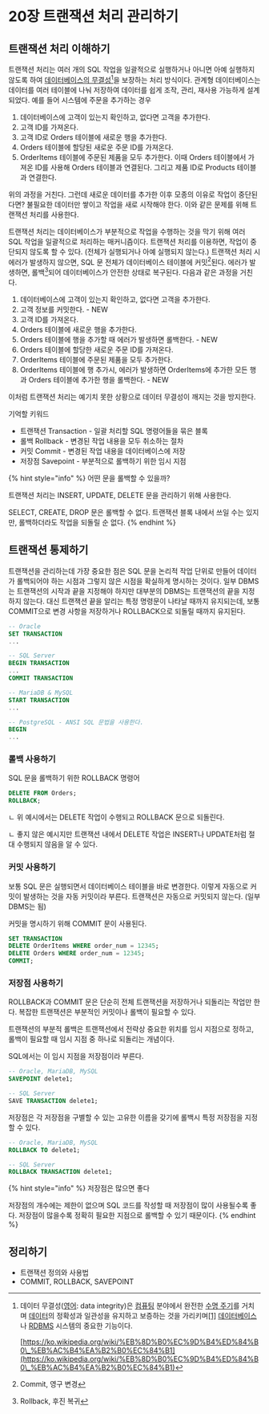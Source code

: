 # 20장 트랜잭션 처리 관리하기

## 트랜잭션 처리 이해하기

트랜잭션 처리는 여러 개의 SQL 작업을 일괄적으로 실행하거나 아니면 아예 실행하지 않도록 하여 [데이터베이스의 무결성](#user-content-fn-1)[^1]을 보장하는 처리 방식이다. 관계형 데이터베이스는 데이터를 여러 테이블에 나눠 저장하여 데이터를 쉽게 조작, 관리, 재사용 가능하게 설계되었다. 예를 들어 시스템에 주문을 추가하는 경우&#x20;

1. 데이터베이스에 고객이 있는지 확인하고, 없다면 고객을 추가한다.
2. 고객 ID를 가져온다.
3. 고객 ID로 Orders 테이블에 새로운 행을 추가한다.
4. Orders 테이블에 할당된 새로운 주문 ID를 가져온다.
5. OrderItems 테이블에 주문된 제품을 모두 추가한다. 이때 Orders 테이블에서 가져온 ID를 사용해 Orders 테이블과 연결된다. 그리고 제품 ID로 Products 테이블과 연결한다.

위의 과정을 거친다. 그런데 새로운 데이터를 추가한 이후 모종의 이유로 작업이 중단된다면? 불필요한 데이터만 쌓이고 작업을 새로 시작해야 한다. 이와 같은 문제를 위해 트랜잭션 처리를 사용한다.

트랜잭션 처리는 데이터베이스가 부분적으로 작업을 수행하는 것을 막기 위해 여러 SQL 작업을 일괄적으로 처리하는 매커니즘이다. 트랜잭션 처리를 이용하면, 작업이 중단되지 않도록 할 수 있다. (전체가 실행되거나 아예 실행되지 않는다.) 트랜잭션 처리 시 에러가 발생하지 않으면, SQL 문 전체가 데이터베이스 테이블에 커밋[^2]된다. 에러가 발생하면, 롤백[^3]되어 데이터베이스가 안전한 상태로 복구된다. 다음과 같은 과정을 거친다.

1. 데이터베이스에 고객이 있는지 확인하고, 없다면 고객을 추가한다.
2. 고객 정보를 커밋한다. - NEW
3. 고객 ID를 가져온다.
4. Orders 테이블에 새로운 행을 추가한다.
5. Orders 테이블에 행을 추가할 때 에러가 발생하면 롤백한다. - NEW
6. Orders 테이블에 할당한 새로운 주문 ID를 가져온다.
7. OrderItems 테이블에 주문된 제품을 모두 추가한다.
8. OrderItems 테이블에 행 추가시, 에러가 발생하면 OrderItems에 추가한 모든 행과 Orders 테이블에 추가한 행을 롤백한다. - NEW

이처럼 트랜잭션 처리는 예기치 못한 상황으로 데이터 무결성이 깨지는 것을 방지한다.



기억할 키워드

* 트랜잭션 Transaction - 일괄 처리할 SQL 명령어들을 묶은 블록
* 롤백 Rollback - 변경된 작업 내용을 모두 취소하는 절차
* 커밋 Commit - 변경된 작업 내용을 데이터베이스에 저장
* 저장점 Savepoint - 부분적으로 롤백하기 위한 임시 지점



{% hint style="info" %}
어떤 문을 롤백할 수 있을까?

트랜잭션 처리는 INSERT, UPDATE, DELETE 문을 관리하기 위해 사용한다.

SELECT, CREATE, DROP 문은 롤백할 수 없다. 트랜잭션 블록 내에서 쓰일 수는 있지만, 롤백하더라도 작업을 되돌릴 순 없다.
{% endhint %}



## 트랜잭션 통제하기

트랜잭션을 관리하는데 가장 중요한 점은 SQL 문을 논리적 작업 단위로 만들어 데이터가 롤백되어야 하는 시점과 그렇지 않은 시점을 확실하게 명시하는 것이다. 일부 DBMS는 트랜잭션의 시작과 끝을 지정해야 하지만 대부분의 DBMS는 트랜잭션의 끝을 지정하지 않는다. 대신 트랜잭션 끝을 알리는 특정 명령문이 나타날 때까지 유지되는데, 보통 COMMIT으로 변경 사항을 저장하거나 ROLLBACK으로 되돌릴 때까지 유지된다.

```sql
-- Oracle
SET TRANSACTION 
...

-- SQL Server
BEGIN TRANSACTION
...
COMMIT TRANSACTION

-- MariaDB & MySQL
START TRANSACTION
...

-- PostgreSQL - ANSI SQL 문법을 사용한다.
BEGIN
...
```



### 롤백 사용하기

SQL 문을 롤백하기 위한 ROLLBACK 명령어

```sql
DELETE FROM Orders;
ROLLBACK;
```

ㄴ 위 예시에서는 DELETE 작업이 수행되고 ROLLBACK 문으로 되돌린다.

ㄴ 좋지 않은 예시지만 트랜잭션 내에서 DELETE 작업은 INSERT나 UPDATE처럼 절대 수행되지 않음을 알 수 있다.



### 커밋 사용하기

보통 SQL 문은 실행되면서 데이터베이스 테이블을 바로 변경한다. 이렇게 자동으로 커밋이 발생하는 것을 자동 커밋이라 부른다. 트랜잭션은 자동으로 커밋되지 않는다. (일부 DBMS는 됨)

커밋을 명시하기 위해 COMMIT 문이 사용된다.&#x20;

```sql
SET TRANSACTION
DELETE OrderItems WHERE order_num = 12345;
DELETE Orders WHERE order_num = 12345;
COMMIT;
```



### 저장점 사용하기

ROLLBACK과 COMMIT 문은 단순히 전체 트랜잭션을 저장하거나 되돌리는 작업만 한다. 복잡한 트랜잭션은 부분적인 커밋이나 롤백이 필요할 수 있다.

트랜잭션의 부분적 롤백은 트랜잭션에서 전략상 중요한 위치를 임시 지점으로 정하고, 롤백이 필요할 때 임시 지점 중 하나로 되돌리는 개념이다.

SQL에서는 이 임시 지점을 저장점이라 부른다.

```sql
-- Oracle, MariaDB, MySQL
SAVEPOINT delete1;

-- SQL Server
SAVE TRANSACTION delete1;
```

저장점은 각 저장점을 구별할 수 있는 고유한 이름을 갖기에 롤백시 특정 저장점을 지정할 수 있다.

```sql
-- Oracle, MariaDB, MySQL
ROLLBACK TO delete1;

-- SQL Server
ROLLBACK TRANSACTION delete1;
```



{% hint style="info" %}
저장점은 많으면 좋다

저장점의 개수에는 제한이 없으며 SQL 코드를 작성할 때 저장점이 많이 사용될수록 좋다. 저장점이 많을수록 정확히 필요한 지점으로 롤백할 수 있기 때문이다.
{% endhint %}



## 정리하기

* 트랜잭션 정의와 사용법
* COMMIT, ROLLBACK, SAVEPOINT



[^1]: 데이터 무결성([영어](https://ko.wikipedia.org/wiki/%EC%98%81%EC%96%B4): data integrity)은 [컴퓨팅](https://ko.wikipedia.org/wiki/%EC%BB%B4%ED%93%A8%ED%8C%85) 분야에서 완전한 [수명 주기](https://ko.wikipedia.org/w/index.php?title=%EC%A0%95%EB%B3%B4\_%EC%88%98%EB%AA%85\_%EC%A3%BC%EA%B8%B0\_%EA%B4%80%EB%A6%AC\&action=edit\&redlink=1)를 거치며 [데이터](https://ko.wikipedia.org/wiki/%EB%8D%B0%EC%9D%B4%ED%84%B0)의 정확성과 일관성을 유지하고 보증하는 것을 가리키며[\[1\]](https://ko.wikipedia.org/wiki/%EB%8D%B0%EC%9D%B4%ED%84%B0\_%EB%AC%B4%EA%B2%B0%EC%84%B1#cite\_note-1) [데이터베이스](https://ko.wikipedia.org/wiki/%EB%8D%B0%EC%9D%B4%ED%84%B0%EB%B2%A0%EC%9D%B4%EC%8A%A4)나 [RDBMS](https://ko.wikipedia.org/wiki/%EA%B4%80%EA%B3%84%ED%98%95\_%EB%8D%B0%EC%9D%B4%ED%84%B0%EB%B2%A0%EC%9D%B4%EC%8A%A4\_%EA%B4%80%EB%A6%AC\_%EC%8B%9C%EC%8A%A4%ED%85%9C) 시스템의 중요한 기능이다.

    [https://ko.wikipedia.org/wiki/%EB%8D%B0%EC%9D%B4%ED%84%B0\_%EB%AC%B4%EA%B2%B0%EC%84%B1](https://ko.wikipedia.org/wiki/%EB%8D%B0%EC%9D%B4%ED%84%B0\_%EB%AC%B4%EA%B2%B0%EC%84%B1)

[^2]: Commit, 영구 변경

[^3]: Rollback, 후진 복귀
